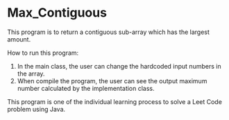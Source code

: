 # Max_Contiguous
This program is to return a contiguous sub-array which has the largest amount.

How to run this program:
1) In the main class, the user can change the hardcoded input numbers in the array.
2) When compile the program, the user can see the output maximum number calculated by the implementation class.

This program is one of the individual learning process to solve a Leet Code problem using Java.
